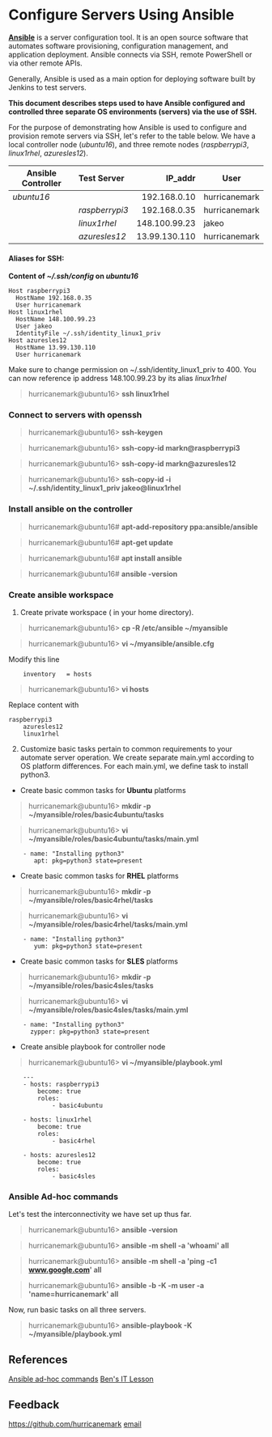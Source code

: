 # Configure Servers Using Ansible  


[__Ansible__](https://en.wikipedia.org/wiki/Ansible) is a server configuration tool.  It is an open source software that automates software provisioning, configuration management, and application deployment. Ansible connects via SSH, remote PowerShell or via other remote APIs. 

Generally, Ansible is used as a main option for deploying software built by Jenkins to test servers.

__This document describes steps used to have Ansible configured and controlled three separate OS environments (servers) via the use of SSH.__

For the purpose of demonstrating how Ansible is used to configure and provision remote servers via SSH, let's refer to the table below.  We have a local controller node (*ubuntu16*), and three remote nodes (*raspberrypi3*, *linux1rhel*, *azuresles12*).

| Ansible Controller | Test Server    | IP_addr       | User          |
| ------------------ |:---------------| -------------:|---------------|
| *ubuntu16*         |                | 192.168.0.10  | hurricanemark |
|                    | *raspberrypi3* | 192.168.0.35  | hurricanemark |
|                    | *linux1rhel*   | 148.100.99.23 | jakeo         |
|                    | *azuresles12*  | 13.99.130.110 | hurricanemark |
 

#### Aliases for SSH:
 __Content of *~/.ssh/config* on *ubuntu16*__
 
	Host raspberrypi3
      HostName 192.168.0.35
      User hurricanemark
	Host linux1rhel
      HostName 148.100.99.23
      User jakeo
      IdentityFile ~/.ssh/identity_linux1_priv
 	Host azuresles12
      HostName 13.99.130.110
      User hurricanemark

Make sure to change permission on ~/.ssh/identity_linux1_priv to 400. You can now reference ip address 148.100.99.23 by its alias *linux1rhel*

> hurricanemark@ubuntu16> **ssh linux1rhel**


### Connect to servers with openssh
> hurricanemark@ubuntu16> **ssh-keygen**

> hurricanemark@ubuntu16> **ssh-copy-id markn@raspberrypi3**

> hurricanemark@ubuntu16> **ssh-copy-id markn@azuresles12**

> hurricanemark@ubuntu16> **ssh-copy-id -i ~/.ssh/identity_linux1_priv jakeo@linux1rhel**  

### Install ansible on the controller
> hurricanemark@ubuntu16#  **apt-add-repository ppa:ansible/ansible**

> hurricanemark@ubuntu16# **apt-get update**

> hurricanemark@ubuntu16# **apt install ansible**

> hurricanemark@ubuntu16# **ansible -version**


### Create ansible workspace
1. Create private workspace ( in your home directory).
> hurricanemark@ubuntu16> **cp -R /etc/ansible ~/myansible**

> hurricanemark@ubuntu16> **vi ~/myansible/ansible.cfg**

Modify this line

		inventory	= hosts
    
> hurricanemark@ubuntu16> **vi hosts**

Replace content with

	raspberrypi3
        azuresles12
        linux1rhel


2. Customize basic tasks pertain to common requirements to your automate server operation.
   We create separate main.yml according to OS platform differences.  For each main.yml, we define task to install python3.


* Create basic common tasks for __Ubuntu__ platforms
> hurricanemark@ubuntu16> **mkdir -p ~/myansible/roles/basic4ubuntu/tasks**

> hurricanemark@ubuntu16> **vi ~/myansible/roles/basic4ubuntu/tasks/main.yml**


		- name: "Installing python3"
    	   apt: pkg=python3 state=present
        
* Create basic common tasks for __RHEL__ platforms
> hurricanemark@ubuntu16> **mkdir -p ~/myansible/roles/basic4rhel/tasks**

> hurricanemark@ubuntu16> **vi ~/myansible/roles/basic4rhel/tasks/main.yml**


		- name: "Installing python3"
    	   yum: pkg=python3 state=present
        
        
* Create basic common tasks for __SLES__ platforms
> hurricanemark@ubuntu16> **mkdir -p ~/myansible/roles/basic4sles/tasks**

> hurricanemark@ubuntu16> **vi ~/myansible/roles/basic4sles/tasks/main.yml**


		- name: "Installing python3"
    	  zypper: pkg=python3 state=present



* Create ansible playbook for controller node
> hurricanemark@ubuntu16> **vi ~/myansible/playbook.yml**


		---
        - hosts: raspberrypi3
        	become: true
            roles:
            	- basic4ubuntu
                
        - hosts: linux1rhel
        	become: true
            roles:
            	- basic4rhel
                
        - hosts: azuresles12
        	become: true
            roles:
            	- basic4sles
                



### Ansible Ad-hoc commands

Let's test the interconnectivity we have set up thus far.
> hurricanemark@ubuntu16> **ansible -version**

> hurricanemark@ubuntu16> **ansible -m shell -a 'whoami' all**

> hurricanemark@ubuntu16> **ansible -m shell -a 'ping -c1 www.google.com' all**

> hurricanemark@ubuntu16> **ansible -b -K -m user -a 'name=hurricanemark' all**


Now, run basic tasks on all three servers.

> hurricanemark@ubuntu16> **ansible-playbook -K ~/myansible/playbook.yml**





## References
[Ansible ad-hoc commands](https://docs.ansible.com/latest/usr_guide/intro_adhoc.html)
[Ben's IT Lesson](https://www.youtube.com/channel/UCLLumGsi1QboyiFIJf8a-0wa)

## Feedback
https://github.com/hurricanemark
[email](hurricanemark@gmail.com)
